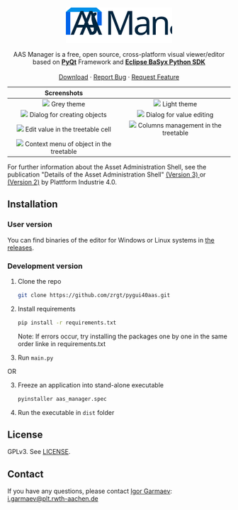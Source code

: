 <!-- PROJECT LOGO -->
<br />
<p align="center">
  <a href="https://github.com/zrgt/pygui40aas">
    <img src="aas_editor/icons/full_logo.svg" alt="Logo" width="240" height="80">
  </a>
  <p align="center">
    AAS Manager is a free, open source, cross-platform visual viewer/editor based on <a href="https://www.riverbankcomputing.com/software/pyqt/"><strong>PyQt</strong></a> Framework and <a href="https://github.com/eclipse-basyx/basyx-python-sdk"><strong>Eclipse BaSyx Python SDK</strong></a>
    <br />
    <br />
    <a href="https://github.com/zrgt/pygui40aas/releases">Download</a>
    ·
    <a href="https://github.com/zrgt/pygui40aas/issues">Report Bug</a>
    ·
    <a href="https://github.com/zrgt/pygui40aas/issues">Request Feature</a>
  </p>
</p>



|                                                      Screenshots                                                      |                                                                                                                   |
| :--------------------------------------------------------------------------------------------------------------: | :----------------------------------------------------------------------------------------------------------------------------: |
|   ![](https://github.com/zrgt/pygui40aas/raw/master/screenshots/dark_theme.PNG) Grey theme        |        ![](https://github.com/zrgt/pygui40aas/raw/master/screenshots/light_theme.PNG) Light theme        |
|   ![](https://github.com/zrgt/pygui40aas/raw/master/screenshots/add_dialog.PNG) Dialog for creating objects   |   ![](https://github.com/zrgt/pygui40aas/raw/master/screenshots/edit_in_dialog.PNG) Dialog for value editing   |
|   ![](https://github.com/zrgt/pygui40aas/raw/master/screenshots/edit_in_cell.PNG) Edit value in the treetable cell   |   ![](https://github.com/zrgt/pygui40aas/raw/master/screenshots/columns_management.PNG) Columns management in the treetable   |
|   ![](https://github.com/zrgt/pygui40aas/raw/master/screenshots/context_menu.PNG) Context menu of object in the treetable  |  |


For further information about the Asset Administration Shell, see the publication "Details of the Asset Administration Shell" [(Version 3) ](
https://www.plattform-i40.de/PI40/Redaktion/EN/Downloads/Publikation/Details_of_the_Asset_Administration_Shell_Part1_V3.html
) or [(Version 2)](
https://www.plattform-i40.de/PI40/Redaktion/EN/Downloads/Publikation/Details_of_the_Asset_Administration_Shell_Part1_V2.html
) by Plattform Industrie 4.0.

## Installation
### User version
You can find binaries of the editor for Windows or Linux systems in [the releases](https://github.com/zrgt/pygui40aas/releases).

### Development version
1. Clone the repo
   ```sh
   git clone https://github.com/zrgt/pygui40aas.git
   ```
2. Install requirements
   ```sh
   pip install -r requirements.txt
   ```
   Note: If errors occur, try installing the packages one by one in the same order linke in requirements.txt 


3. Run ``main.py``

OR

3. Freeze an application into stand-alone executable
   ```sh
   pyinstaller aas_manager.spec
   ```
4. Run the executable in ``dist`` folder

## License
GPLv3. See [LICENSE](LICENSE).

## Contact
If you have any questions, please contact [Igor Garmaev](https://github.com/zrgt): [i.garmaev@plt.rwth-aachen.de](mailto:i.garmaev@plt.rwth-aachen.de)
